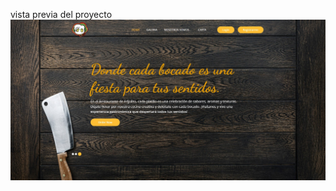 
vista previa del proyecto
![foto del proyecto](https://github.com/maximiliano-andres/imagenes_proyectos_readme/blob/main/imagenes/restaurant%20ejs.jpg)
